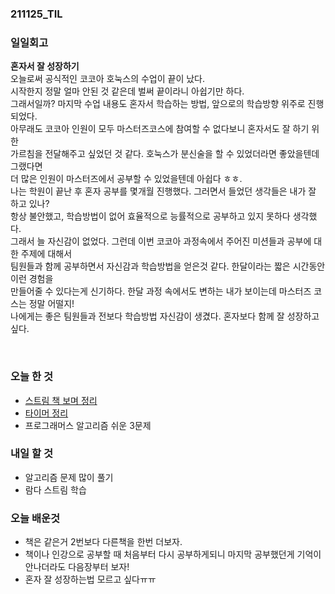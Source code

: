 ### 211125_TIL

### 일일회고

**혼자서 잘 성장하기**  
오늘로써 공식적인 코코아 호눅스의 수업이 끝이 났다.  
시작한지 정말 얼마 안된 것 같은데 벌써 끝이라니 아쉽기만 하다.  
그래서일까? 마지막 수업 내용도 혼자서 학습하는 방법, 앞으로의 학습방향 위주로 진행되었다.  
아무래도 코코아 인원이 모두 마스터즈코스에 참여할 수 없다보니 혼자서도 잘 하기 위한  
가르침을 전달해주고 싶었던 것 같다. 호눅스가 분신술을 할 수 있었더라면 좋았을텐데 그랬다면  
더 많은 인원이 마스터즈에서 공부할 수 있었을텐데 아쉽다 ㅎㅎ.  
나는 학원이 끝난 후 혼자 공부를 몇개월 진행했다. 그러면서 들었던 생각들은 내가 잘 하고 있나?  
항상 불안했고, 학습방법이 없어 효율적으로 능률적으로 공부하고 있지 못하다 생각했다.  
그래서 늘 자신감이 없었다. 그런데 이번 코코아 과정속에서 주어진 미션들과 공부에 대한 주제에 대해서  
팀원들과 함께 공부하면서 자신감과 학습방법을 얻은것 같다. 한달이라는 짧은 시간동안 이런 경험을  
만들어줄 수 있다는게 신기하다. 한달 과정 속에서도 변하는 내가 보이는데 마스터즈 코스는 정말 어떨지!  
나에게는 좋은 팀원들과 전보다 학습방법 자신감이 생겼다. 혼자보다 함께 잘 성장하고 싶다.


<br>

### 오늘 한 것

- [스트림 책 보며 정리](https://bold-antimatter-94b.notion.site/ea165cb880fc4e8e91034c2957541b0e)
- [타이머 정리](https://bold-antimatter-94b.notion.site/Java-util-Timer-8f09905b5b9d4b2089c2ed4422620a1d)
- 프로그래머스 알고리즘 쉬운 3문제

### 내일 할 것

- 알고리즘 문제 많이 풀기
- 람다 스트림 학습

### 오늘 배운것
- 책은 같은거 2번보다 다른책을 한번 더보자.
- 책이나 인강으로 공부할 때 처음부터 다시 공부하게되니 마지막 공부했던게 기억이 안나더라도 다음장부터 보자!
- 혼자 잘 성장하는법 모르고 싶다ㅠㅠ
